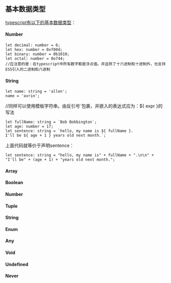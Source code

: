 ## 基本数据类型
[typescript有以下的基本数据类型](http://www.typescriptlang.org/docs/handbook/basic-types.html)：

#### Number
```
let decimal: number = 6;
let hex: number = 0xf00d;
let binary: number = 0b1010;
let octal: number = 0o744;
//应注意的是：在typescript中所有数字都是浮点值。并且除了十六进制和十进制外，也支持ES5引入的二进制和八进制
```

#### String
```
let name: string = 'allen';
name = 'avrin';
```
//同样可以使用模板字符串。由反引号`包裹，并嵌入的表达式应为：${ expr }的写法
```
let fullName: string = `Bob Bobbington`;
let age: number = 17;
let sentence: string = `hello, my name is ${ fullName }.
I'll be ${ age + 1 } years old next month.`;
```
上面代码就等价于声明sentence：
```
let sentence: string = "hello, my name is" + fullName + ".\n\n" + "I'll be" + (age + 1) + "years old next month.";
```

#### Array


#### Boolean


#### Number


#### Tuple


#### String


#### Enum


#### Any


#### Void


#### Undefined


#### Never